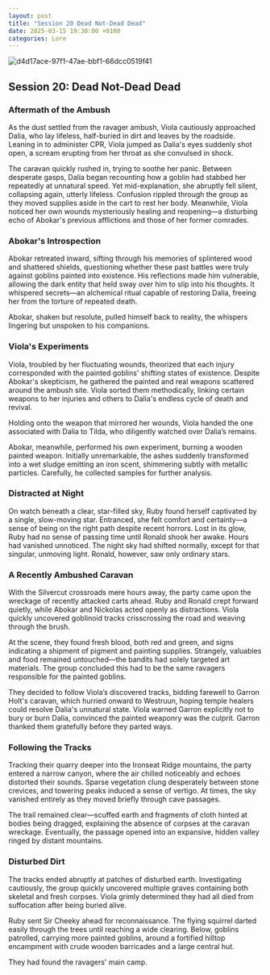```yaml
---
layout: post  
title: "Session 20 Dead Not-Dead Dead"  
date: 2025-03-15 19:30:00 +0100  
categories: Lore  
---
```


![d4d17ace-97f1-47ae-bbf1-66dcc0519f41](https://github.com/user-attachments/assets/1777f346-176c-40b7-9ec8-79169398a927)

## **Session 20: Dead Not-Dead Dead**

### **Aftermath of the Ambush**

As the dust settled from the ravager ambush, Viola cautiously approached Dalia, who lay lifeless, half-buried in dirt and leaves by the roadside. Leaning in to administer CPR, Viola jumped as Dalia's eyes suddenly shot open, a scream erupting from her throat as she convulsed in shock.

The caravan quickly rushed in, trying to soothe her panic. Between desperate gasps, Dalia began recounting how a goblin had stabbed her repeatedly at unnatural speed. Yet mid-explanation, she abruptly fell silent, collapsing again, utterly lifeless. Confusion rippled through the group as they moved supplies aside in the cart to rest her body. Meanwhile, Viola noticed her own wounds mysteriously healing and reopening—a disturbing echo of Abokar's previous afflictions and those of her former comrades.

### **Abokar's Introspection**

Abokar retreated inward, sifting through his memories of splintered wood and shattered shields, questioning whether these past battles were truly against goblins painted into existence. His reflections made him vulnerable, allowing the dark entity that held sway over him to slip into his thoughts. It whispered secrets—an alchemical ritual capable of restoring Dalia, freeing her from the torture of repeated death.

Abokar, shaken but resolute, pulled himself back to reality, the whispers lingering but unspoken to his companions.

### **Viola's Experiments**

Viola, troubled by her fluctuating wounds, theorized that each injury corresponded with the painted goblins' shifting states of existence. Despite Abokar's skepticism, he gathered the painted and real weapons scattered around the ambush site. Viola sorted them methodically, linking certain weapons to her injuries and others to Dalia's endless cycle of death and revival.

Holding onto the weapon that mirrored her wounds, Viola handed the one associated with Dalia to Tilda, who diligently watched over Dalia’s remains.

Abokar, meanwhile, performed his own experiment, burning a wooden painted weapon. Initially unremarkable, the ashes suddenly transformed into a wet sludge emitting an iron scent, shimmering subtly with metallic particles. Carefully, he collected samples for further analysis.

### **Distracted at Night**

On watch beneath a clear, star-filled sky, Ruby found herself captivated by a single, slow-moving star. Entranced, she felt comfort and certainty—a sense of being on the right path despite recent horrors. Lost in its glow, Ruby had no sense of passing time until Ronald shook her awake. Hours had vanished unnoticed. The night sky had shifted normally, except for that singular, unmoving light. Ronald, however, saw only ordinary stars.

### **A Recently Ambushed Caravan**

With the Silvercut crossroads mere hours away, the party came upon the wreckage of recently attacked carts ahead. Ruby and Ronald crept forward quietly, while Abokar and Nickolas acted openly as distractions. Viola quickly uncovered goblinoid tracks crisscrossing the road and weaving through the brush.

At the scene, they found fresh blood, both red and green, and signs indicating a shipment of pigment and painting supplies. Strangely, valuables and food remained untouched—the bandits had solely targeted art materials. The group concluded this had to be the same ravagers responsible for the painted goblins.

They decided to follow Viola’s discovered tracks, bidding farewell to Garron Holt's caravan, which hurried onward to Westruun, hoping temple healers could resolve Dalia's unnatural state. Viola warned Garron explicitly not to bury or burn Dalia, convinced the painted weaponry was the culprit. Garron thanked them gratefully before they parted ways.

### **Following the Tracks**

Tracking their quarry deeper into the Ironseat Ridge mountains, the party entered a narrow canyon, where the air chilled noticeably and echoes distorted their sounds. Sparse vegetation clung desperately between stone crevices, and towering peaks induced a sense of vertigo. At times, the sky vanished entirely as they moved briefly through cave passages.

The trail remained clear—scuffed earth and fragments of cloth hinted at bodies being dragged, explaining the absence of corpses at the caravan wreckage. Eventually, the passage opened into an expansive, hidden valley ringed by distant mountains.

### **Disturbed Dirt**

The tracks ended abruptly at patches of disturbed earth. Investigating cautiously, the group quickly uncovered multiple graves containing both skeletal and fresh corpses. Viola grimly determined they had all died from suffocation after being buried alive.

Ruby sent Sir Cheeky ahead for reconnaissance. The flying squirrel darted easily through the trees until reaching a wide clearing. Below, goblins patrolled, carrying more painted goblins, around a fortified hilltop encampment with crude wooden barricades and a large central hut.

They had found the ravagers' main camp.
